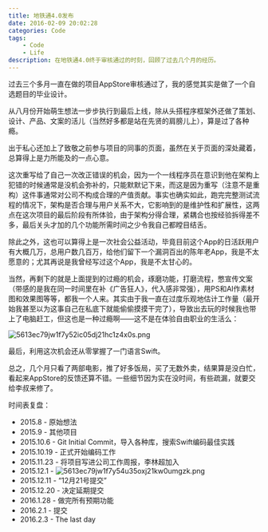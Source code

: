 ```yaml
---
title: 地铁通4.0发布
date: 2016-02-09 20:02:28
categories: Code
tags: 
    - Code
    - Life
description: 在地铁通4.0终于审核通过的时刻，回顾了过去几个月的经历。
---
```

过去三个多月一直在做的项目AppStore审核通过了，我的感觉其实是做了一个自选题目的毕业设计。

从八月份开始萌生想法一步步执行到最后上线，除从头搭程序框架外还做了策划、设计、产品、文案的活儿（当然好多都是站在先贤的肩膀儿上），算是过了各种瘾。

出于私心还加上了致敬之前参与项目的同事的页面，虽然在关于页面的深处藏着，总算得上是力所能及的一点心意。


这次重写给了自己一次改正错误的机会，因为一个一线程序员在意识到他在架构上犯错的时候通常是没机会弥补的，只能默默记下来，而这是因为重写（注意不是重构）这件事通常对公司不构成合理的产值贡献。事实也确实如此，跑完完整测试流程的情况下，架构是否合理与用户关系不大，它影响到的是维护性和扩展性，这两点在这次项目的最后阶段有所体验，由于架构分得合理，紧耦合也按经验拆得差不多，最后关头才加的几个功能所需时间之少令我自己都瞠目结舌。

除此之外，这也可以算得上是一次社会公益活动，毕竟目前这个App的日活跃用户有大概几万，总用户数几百万，给他们留下一个漏洞百出的陈年老App，我是不太愿意的；尤其再说是我曾经写过这个App，我是不太甘心的。

当然，再剩下的就是上面提到的过瘾的机会，琢磨功能，打磨流程，憋宣传文案（带感的是我在同一时间里在补《广告狂人》，代入感非常强），用PS和AI作素材图和效果图等等，都我一个人来。其实由于我一直在过度乐观地估计工作量（最开始我甚至以为这事自己在私底下就能偷偷摸摸干完了），导致出去玩的时候我也带上了电脑赶工，但这也是一种过瘾啊——这不是在体验自由职业的生活么：

![5613ec79jw1f7y52ic05dj21hc1z4x0s.png](https://s2.loli.net/2023/02/23/uDrE93QBvgadKCX.jpg)

最后，利用这次机会还从零掌握了一门语言Swift。

总之，几个月只看了两部电影，推了好多饭局，买了无数外卖，结果算是没白忙，看起来AppStore的反馈还算不错。一些细节因为实在没时间，有些疏漏，就要交给李叔来修了。

时间表复盘：
- 2015.8 - 原始想法
- 2015.9 - 其他项目
- 2015.10.6 - Git Initial Commit，导入各种库，搜索Swift编码最佳实践
- 2015.10.19 - 正式开始编码工作
- 2015.11.23 - 将项目写进公司工作周报，李林超加入
- 2015.12.1 - 
    ![5613ec79jw1f7y54u35oxj21kw0umgzk.png](https://s2.loli.net/2023/02/24/x1HpElu84e5jwbM.jpg)
- 2015.12.11 - “12月21号提交”
- 2015.12.20 - 决定延期提交
- 2016.1.28 - 做完所有预期功能
- 2016.2.1 - 提交
- 2016.2.3 - The last day
